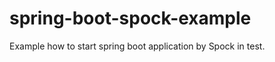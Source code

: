 spring-boot-spock-example
=========================

Example how to start spring boot application by Spock in test.
